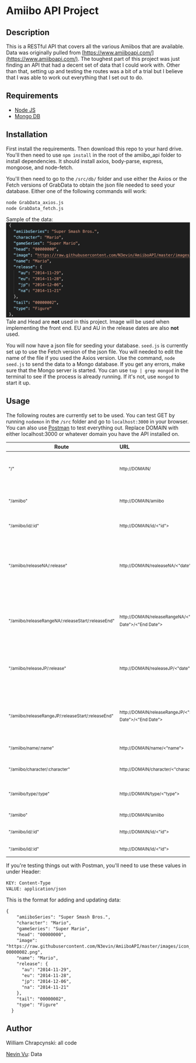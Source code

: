 # Amiibo API Project

## Description

This is a RESTful API that covers all the various Amiibos that are available. Data was originally pulled from [https://www.amiiboapi.com/](https://www.amiiboapi.com/). The toughest part of this project was just finding an API that had a decent set of data that I could work with. Other than that, setting up and testing the routes was a bit of a trial but I believe that I was able to work out everything that I set out to do. 



## Requirements

- [Node JS](https://nodejs.org/en/)
- [Mongo DB](https://www.mongodb.com/download-center)

## Installation

First install the requirements. Then download this repo to your hard drive. You'll then need to use `npm install` in the root of the amiibo_api folder to install dependencies. It should install axios, body-parse, express, mongoose, and node-fetch. 

You'll then need to go to the `/src/db/` folder and use either the Axios or the Fetch versions of GrabData to obtain the json file needed to seed your database. Either one of the following commands will work:

```
node GrabData_axios.js
node GrabData_fetch.js
```

Sample of the data:
![Data Sample](images/datasample.png)
Tale and Head are **not** used in this project. Image will be used when implementing the front end. EU and AU in the release dates are also **not** used.

You will now have a json file for seeding your database. `seed.js` is currently set up to use the Fetch version of the json file. You will needed to edit the name of the file if you used the Axios version. Use the command, `node seed.js` to send the data to a Mongo database. If you get any errors, make sure that the Mongo server is started. You can use `top | grep mongod` in the terminal to see if the process is already running. If it's not, use `mongod` to start it up.

## Usage

The following routes are currently set to be used. You can test GET by running `nodemon` in the `/src` folder and go to `localhost:3000` in your browser. You can also use [Postman](https://www.getpostman.com/) to test everything out. Replace DOMAIN with either localhost:3000 or whatever domain you have the API installed on.

| Route                                                         | URL                                                                 | Method | Description                                                                       |
| ------------------------------------------------------------- | :------------------------------------------------------------------ | :----- | :-------------------------------------------------------------------------------- |
| <sub>"/"</sub>                                                | <sub>http://DOMAIN/</sub>                                           | GET    | <sub>Redirects the root to the amiibo resource.</sub>                             |
| <sub>"/amiibo"</sub>                                          | <sub>http://DOMAIN/amiibo</sub>                                     | GET    | <sub>Main resource that lists the entire database.</sub>                          |
| <sub>"/amiibo/id/:id"</sub>                                   | <sub>http://DOMAIN/id/<"id"></sub>                                  | GET    | <sub>Searching by ID.</sub>                                                       |
| <sub>"/amiibo/releaseNA/:release"</sub>                       | <sub>http://DOMAIN/realeaseNA/<"date"></sub>                        | GET    | <sub>Search by North American Release dates. The date format is YYYY-MM-DD.</sub> |
| <sub>"/amiibo/releaseRangeNA/:releaseStart/:releaseEnd"</sub> | <sub>http://DOMAIN/releaseRangeNA/<"Start Date">/<"End Date"></sub> | GET    | <sub>Search by a range of dates for North American Releases.</sub>                |
| <sub>"/amiibo/releaseJP/:release"</sub>                       | <sub>http://DOMAIN/realeaseJP/<"date"></sub>                        | GET    | <sub>Search by Japanese dates. The date format is YYYY-MM-DD.</sub>               |
| <sub>"/amiibo/releaseRangeJP/:releaseStart/:releaseEnd"</sub> | <sub>http://DOMAIN/releaseRangeJP/<"Start Date">/<"End Date"></sub> | GET    | <sub>Search by a range of dates for North Japanese Releases.</sub>                |
| <sub>"/amiibo/name/:name"</sub>                               | <sub>http://DOMAIN/name/<"name"></sub>                              | GET    | <sub>Search by name.</sub>                                                        |
| <sub>"/amiibo/character/:character"</sub>                     | <sub>http://DOMAIN/character/<"character"></sub>                    | GET    | <sub>Search by character name.</sub>                                              |
| <sub>"/amiibo/type/:type"</sub>                               | <sub>http://DOMAIN/type/<"type"></sub>                              | GET    | <sub>Search by type (Card/Figure).</sub>                                          |
| <sub>"/amiibo"</sub>                                          | <sub>http://DOMAIN/amiibo</sub>                                     | POST   | <sub>Creates Amiibo listing.</sub>                                                |
| <sub>"/amiibo/id/:id" </sub>                                  | <sub>http://DOMAIN/id/<"id"></sub>                                  | PUT    | <sub>Edits an Amiibo listing</sub>                                                |
| <sub>"/amiibo/id/:id"</sub>                                   | <sub>http://DOMAIN/id/<"id"></sub>                                  | DELETE | <sub>Deletes an Amiibo listing</sub>                                              |

If you're testing things out with Postman, you'll need to use these values in under Header:

```
KEY: Content-Type
VALUE: application/json
```

This is the format for adding and updating data:

```
{
    "amiiboSeries": "Super Smash Bros.",
    "character": "Mario",
    "gameSeries": "Super Mario",
    "head": "00000000",
    "image": "https://raw.githubusercontent.com/N3evin/AmiiboAPI/master/images/icon_00000000-00000002.png",
    "name": "Mario",
    "release": {
      "au": "2014-11-29",
      "eu": "2014-11-28",
      "jp": "2014-12-06",
      "na": "2014-11-21"
    },
    "tail": "00000002",
    "type": "Figure"
  }
```

## Author

William Chrapcynski: all code

[Nevin Vu](https://www.amiiboapi.com/): Data
